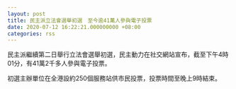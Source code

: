 ```yaml
---
layout: post
title: 民主派立法會選舉初選　至今逾41萬人參與電子投票
date: 2020-07-12 16:22:21.000000000 +08:00
categories: rss
---
```


民主派繼續第二日舉行立法會選舉初選，民主動力在社交網站宣布，截至下午4時01分，有41萬2千多人參與電子投票。

初選主辦單位在全港設約250個服務站供市民投票，投票時間至晚上9時結束。
